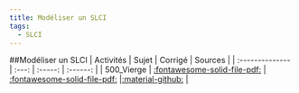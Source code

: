 ```yaml
---
title: Modéliser un SLCI 
tags:
  - SLCI
---
```

[comment]: <> (Généré automatiquement par make_all_activites.py, creation_fichiers_activites)

##Modéliser un SLCI 
| Activités | Sujet | Corrigé | Sources  | 
| :-------------- | :---: | :-----: | :------: | 
| 500_Vierge | [:fontawesome-solid-file-pdf:](https://xpessoles-cpge.fr/pdf/SLCI_500_Vierge_Sujet.pdf) | [:fontawesome-solid-file-pdf:](https://xpessoles-cpge.fr/pdf/SLCI_500_Vierge_Sujet.pdf) |[:material-github:](https://github.com/xpessoles/PSI_ExercicesCompetences/tree/main/) |  

